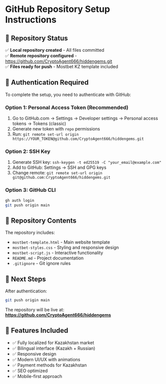 # GitHub Repository Setup Instructions

## 🚀 Repository Status

✅ **Local repository created** - All files committed  
✅ **Remote repository configured** - https://github.com/CryptoAgent666/hiddengems.git  
✅ **Files ready for push** - Mostbet KZ template included  

## 🔐 Authentication Required

To complete the setup, you need to authenticate with GitHub:

### Option 1: Personal Access Token (Recommended)
1. Go to GitHub.com → Settings → Developer settings → Personal access tokens → Tokens (classic)
2. Generate new token with `repo` permissions
3. Run: `git remote set-url origin https://YOUR_TOKEN@github.com/CryptoAgent666/hiddengems.git`

### Option 2: SSH Key
1. Generate SSH key: `ssh-keygen -t ed25519 -C "your_email@example.com"`
2. Add to GitHub: Settings → SSH and GPG keys
3. Change remote: `git remote set-url origin git@github.com:CryptoAgent666/hiddengems.git`

### Option 3: GitHub CLI
```bash
gh auth login
git push origin main
```

## 📁 Repository Contents

The repository includes:
- `mostbet-template.html` - Main website template
- `mostbet-styles.css` - Styling and responsive design
- `mostbet-script.js` - Interactive functionality
- `README.md` - Project documentation
- `.gitignore` - Git ignore rules

## 🎯 Next Steps

After authentication:
```bash
git push origin main
```

The repository will be live at: **https://github.com/CryptoAgent666/hiddengems**

## 🌟 Features Included

- ✅ Fully localized for Kazakhstan market
- ✅ Bilingual interface (Kazakh + Russian)
- ✅ Responsive design
- ✅ Modern UI/UX with animations
- ✅ Payment methods for Kazakhstan
- ✅ SEO optimized
- ✅ Mobile-first approach

